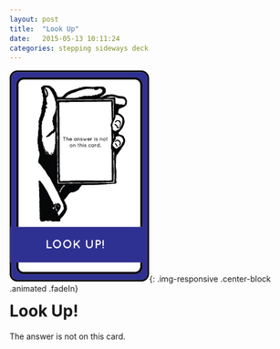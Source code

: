 ```yaml
---
layout: post
title:  "Look Up"
date:   2015-05-13 10:11:24
categories: stepping sideways deck
---
```

![Look Up! Card](https://github.com/steppingsideways/steppingsideways.github.io/blob/master/images/look_up.png?raw=true){: .img-responsive .center-block .animated .fadeIn}

<div class="row">
	<div class="animated fadeIn col-md-12">
		<h1 style="margin-top:0px;">Look Up!</h1>
		The answer is not on this card.
	</div>
</div>